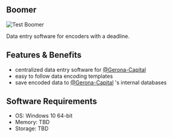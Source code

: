 Boomer
----
![Test Boomer](https://github.com/Gerona-Capital/Boomer/workflows/Test%20Boomer/badge.svg)

Data entry software for encoders with a deadline.

Features & Benefits
---
- centralized data entry software for [@Gerona-Capital](https://github.com/Gerona-Capital)
- easy to follow data encoding templates
- save encoded data to [@Gerona-Capital](https://github.com/Gerona-Capital) 's internal databases

Software Requirements
---
- OS: Windows 10 64-bit
- Memory: TBD
- Storage: TBD